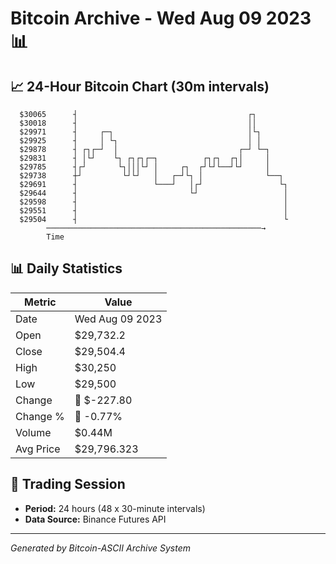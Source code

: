 # Bitcoin Archive - Wed Aug 09 2023 📊

## 📈 24-Hour Bitcoin Chart (30m intervals)

```
  $30065      ┤                                      ┌┐        
  $30018      ┤                                      ││        
  $29971      ┤     ┌─┐                              │└┐       
  $29925      ┤     │ └┐                             │ │       
  $29878      ┤ ┌┐┌─┘  │                           ┌─┘ └─┐     
  $29831      ┤ │└┘    └┐ ┌┐┌┐┌─┐          ┌┐┌┐  ┌┐│     │     
  $29785      ┤┌┘       └┐│││└┘ │     ┌┐  ┌┘└┘└──┘└┘     │     
  $29738      ┼┘         └┘└┘   │   ┌─┘└┐ │              └──┐  
  $29691      ┤                 └───┘   │┌┘                 └┐ 
  $29644      ┤                         └┘                   │ 
  $29598      ┤                                              │ 
  $29551      ┤                                              │ 
  $29504      ┤                                              └ 
        ────────────────────────────────────────────────→
        Time
```

## 📊 Daily Statistics

| Metric | Value |
|--------|-------|
| Date | Wed Aug 09 2023 |
| Open | $29,732.2 |
| Close | $29,504.4 |
| High | $30,250 |
| Low | $29,500 |
| Change | 🔴 $-227.80 |
| Change % | 🔴 -0.77% |
| Volume | $0.44M |
| Avg Price | $29,796.323 |

## 📅 Trading Session

- **Period:** 24 hours (48 x 30-minute intervals)
- **Data Source:** Binance Futures API

---
*Generated by Bitcoin-ASCII Archive System*
